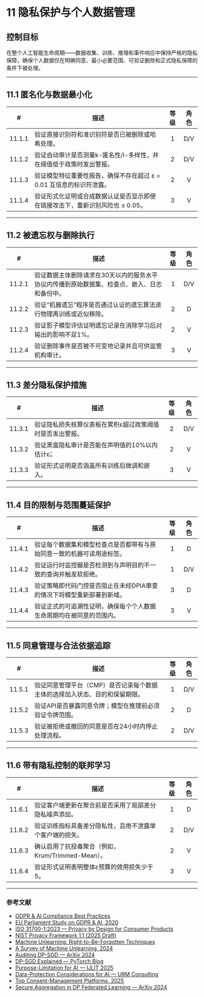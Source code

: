 # 11 隐私保护与个人数据管理

## 控制目标

在整个人工智能生命周期——数据收集、训练、推理和事件响应中保持严格的隐私保障，确保个人数据仅在明确同意、最小必要范围、可验证删除和正式隐私保障的条件下被处理。

---

## 11.1 匿名化与数据最小化

|   #    | 描述                                         | 等级  | 角色  |
| :----: | ------------------------------------------ | :-: | :-: |
| 11.1.1 | 验证直接识别符和准识别符是否已被删除或哈希处理。                   |  1  | D/V |
| 11.1.2 | 验证自动审计是否测量k-匿名性/l-多样性，并在阈值低于政策时发出警报。       |  2  | D/V |
| 11.1.3 | 验证模型特征重要性报告，确保不存在超过 ε = 0.01 互信息的标识符泄露。    |  2  |  V  |
| 11.1.4 | 验证形式化证明或合成数据认证是否显示即使在链接攻击下，重新识别风险也 ≤ 0.05。 |  3  |  V  |

---

## 11.2 被遗忘权与删除执行

|   #    | 描述                                              | 等级  | 角色  |
| :----: | ----------------------------------------------- | :-: | :-: |
| 11.2.1 | 验证数据主体删除请求在30天以内的服务水平协议内传播到原始数据集、检查点、嵌入、日志和备份中。 |  1  | D/V |
| 11.2.2 | 验证“机器遗忘”程序是否通过认证的遗忘算法进行物理再训练或近似移除。              |  2  |  D  |
| 11.2.3 | 验证影子模型评估证明遗忘记录在消除学习后对输出的影响不足1%。                 |  2  |  V  |
| 11.2.4 | 验证删除事件是否被不可变地记录并且可供监管机构审计。                      |  3  |  V  |

---

## 11.3 差分隐私保护措施

|   #    | 描述                            | 等级  | 角色  |
| :----: | ----------------------------- | :-: | :-: |
| 11.3.1 | 验证隐私损失核算仪表板在累积ε超过政策阈值时是否发出警报。 |  2  | D/V |
| 11.3.2 | 验证黑盒隐私审计是否能在声明值的10%以内估计ε̂。    |  2  |  V  |
| 11.3.3 | 验证形式证明是否涵盖所有训练后微调和嵌入。         |  3  |  V  |

---

## 11.4 目的限制与范围蔓延保护

|   #    | 描述                                    | 等级  | 角色  |
| :----: | ------------------------------------- | :-: | :-: |
| 11.4.1 | 验证每个数据集和模型检查点是否都带有与原始同意一致的机器可读用途标签。   |  1  |  D  |
| 11.4.2 | 验证运行时监控器是否检测到与声明目的不一致的查询并触发软拒绝。       |  1  | D/V |
| 11.4.3 | 验证策略即代码门控是否阻止在未经DPIA审查的情况下将模型重新部署到新域。 |  3  |  D  |
| 11.4.4 | 验证正式的可追溯性证明，确保每个个人数据生命周期均在被同意的范围内。    |  3  |  V  |

---

## 11.5 同意管理与合法依据追踪

|   #    | 描述                                      | 等级  | 角色  |
| :----: | --------------------------------------- | :-: | :-: |
| 11.5.1 | 验证同意管理平台（CMP）是否记录每个数据主体的选择加入状态、目的和保留期限。 |  1  | D/V |
| 11.5.2 | 验证API是否暴露同意令牌；模型在推理前必须验证令牌范围。           |  2  |  D  |
| 11.5.3 | 验证被拒绝或撤回的同意是否在24小时内停止处理流程。              |  2  | D/V |

---

## 11.6 带有隐私控制的联邦学习

|   #    | 描述                                | 等级  | 角色  |
| :----: | --------------------------------- | :-: | :-: |
| 11.6.1 | 验证客户端更新在聚合前是否采用了局部差分隐私噪声添加。       |  1  |  D  |
| 11.6.2 | 验证训练指标具备差分隐私性，且绝不泄露单个客户端的损失。      |  2  | D/V |
| 11.6.3 | 确认启用了抗投毒聚合（例如，Krum/Trimmed-Mean）。 |  2  |  V  |
| 11.6.4 | 验证形式证明表明整体ε预算的效用损失少于5。            |  3  |  V  |

---

### 参考文献

* [GDPR & AI Compliance Best Practices](https://www.exabeam.com/explainers/gdpr-compliance/the-intersection-of-gdpr-and-ai-and-6-compliance-best-practices/)
* [EU Parliament Study on GDPR & AI, 2020](https://www.europarl.europa.eu/RegData/etudes/STUD/2020/641530/EPRS_STU%282020%29641530_EN.pdf)
* [ISO 31700-1:2023 — Privacy by Design for Consumer Products](https://www.iso.org/standard/84977.html)
* [NIST Privacy Framework 1.1 (2025 Draft)](https://www.nist.gov/privacy-framework)
* [Machine Unlearning: Right-to-Be-Forgotten Techniques](https://www.kaggle.com/code/tamlhp/machine-unlearning-the-right-to-be-forgotten)
* [A Survey of Machine Unlearning, 2024](https://arxiv.org/html/2209.02299v6)
* [Auditing DP-SGD — ArXiv 2024](https://arxiv.org/html/2405.14106v4)
* [DP-SGD Explained — PyTorch Blog](https://medium.com/pytorch/differential-privacy-series-part-1-dp-sgd-algorithm-explained-12512c3959a3)
* [Purpose-Limitation for AI — IJLIT 2025](https://academic.oup.com/ijlit/article/doi/10.1093/ijlit/eaaf003/8121663)
* [Data-Protection Considerations for AI — URM Consulting](https://www.urmconsulting.com/blog/data-protection-considerations-for-artificial-intelligence-ai)
* [Top Consent-Management Platforms, 2025](https://www.enzuzo.com/blog/best-consent-management-platforms)
* [Secure Aggregation in DP Federated Learning — ArXiv 2024](https://arxiv.org/abs/2407.19286)

